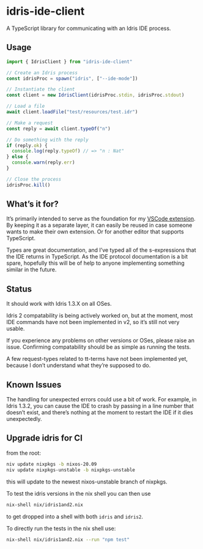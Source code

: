 # idris-ide-client
A TypeScript library for communicating with an Idris IDE process.

## Usage
```typescript
import { IdrisClient } from "idris-ide-client"

// Create an Idris process
const idrisProc = spawn("idris", ["--ide-mode"])

// Instantiate the client
const client = new IdrisClient(idrisProc.stdin, idrisProc.stdout)

// Load a file
await client.loadFile("test/resources/test.idr")

// Make a request
const reply = await client.typeOf("n")

// Do something with the reply
if (reply.ok) {
  console.log(reply.typeOf) // => "n : Nat"
} else {
  console.warn(reply.err)
}

// Close the process
idrisProc.kill()
```

## What’s it for?
It’s primarily intended to serve as the foundation for my [VSCode extension](https://github.com/meraymond2/idris-vscode). By keeping it as a separate layer, it can easily be reused in case someone wants to make their own extension. Or for another editor that supports TypeScript.

Types are great documentation, and I’ve typed all of the s-expressions that the IDE returns in TypeScript. As the IDE protocol documentation is a bit spare, hopefully this will be of help to anyone implementing something similar in the future.

## Status
It should work with Idris 1.3.X on all OSes.

Idris 2 compatability is being actively worked on, but at the moment, most IDE commands have not been implemented in v2, so it’s still not very usable.

If you experience any problems on other versions or OSes, please raise an issue. Confirming compatability should be as simple as running the tests.

A few request-types related to tt-terms have not been implemented yet, because I don’t understand what they’re supposed to do.

## Known Issues
The handling for unexpected errors could use a bit of work. For example, in Idris 1.3.2, you can cause the IDE to crash by passing in a line number that doesn’t exist, and there’s nothing at the moment to restart the IDE if it dies unexpectedly.

## Upgrade idris for CI

from the root:
```sh
niv update nixpkgs -b nixos-20.09
niv update nixpkgs-unstable -b nixpkgs-unstable
```
this will update to the newest nixos-unstable branch of nixpkgs.

To test the idris versions in the nix shell you can then use
```sh
nix-shell nix/idris1and2.nix
```
to get dropped into a shell with both `idris` and `idris2`.

To directly run the tests in the nix shell use:
```sh
nix-shell nix/idris1and2.nix --run "npm test"
```

